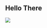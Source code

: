 ## Hello There

<img src="https://media.tenor.com/WuOwfnsLcfYAAAAC/star-wars-obi-wan-kenobi.gif" style="object-fit: cover;">

